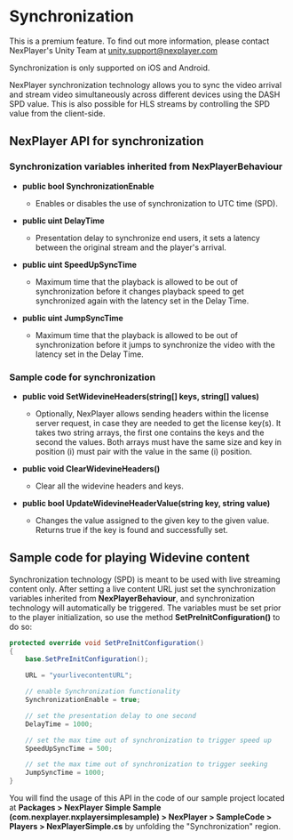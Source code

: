 # Synchronization

This is a premium feature. To find out more information, please contact NexPlayer's Unity Team at unity.support@nexplayer.com

Synchronization is only supported on iOS and Android.

NexPlayer synchronization technology allows you to sync the video arrival and stream video simultaneously across different devices using the DASH SPD value. This is also possible for HLS streams by controlling the SPD value from the client-side.

## NexPlayer  API for synchronization

### Synchronization variables inherited from NexPlayerBehaviour

- **public bool SynchronizationEnable** 
    - Enables or disables the use of synchronization to UTC time (SPD).

- **public uint DelayTime**
    - Presentation delay to synchronize end users, it sets a latency between the original stream and the player's arrival.

- **public uint SpeedUpSyncTime** 
    - Maximum time that the playback is allowed to be out of synchronization before it changes playback speed to get synchronized again with the latency set in the Delay Time.

- **public uint JumpSyncTime**
    - Maximum time that the playback is allowed to be out of synchronization before it jumps to synchronize the video with the latency set in the Delay Time.

### Sample code for synchronization

- **public void SetWidevineHeaders(string[] keys, string[] values)**
    - Optionally, NexPlayer  allows sending headers within the license server request, in case they are needed to get the license key(s). It takes two string arrays, the first one contains the keys and the second the values. Both arrays must have the same size and key in position (i) must pair with the value in the same (i) position.

- **public void ClearWidevineHeaders()**
    - Clear all the widevine headers and keys.

- **public bool UpdateWidevineHeaderValue(string key, string value)**
    - Changes the value assigned to the given key to the given value. Returns true if the key is found and successfully set.


## Sample code for playing Widevine content

Synchronization technology (SPD) is meant to be used with live streaming content only. After setting a live content URL just set the synchronization variables inherited from **NexPlayerBehaviour**, and synchronization technology will automatically be triggered. The variables must be set prior to the player initialization, so use the method **SetPreInitConfiguration()** to do so:


```csharp
protected override void SetPreInitConfiguration()
{
    base.SetPreInitConfiguration();

    URL = "yourlivecontentURL";

    // enable Synchronization functionality
    SynchronizationEnable = true;

    // set the presentation delay to one second
    DelayTime = 1000;

    // set the max time out of synchronization to trigger speed up
    SpeedUpSyncTime = 500;

    // set the max time out of synchronization to trigger seeking
    JumpSyncTime = 1000;
}
```
You will find the usage of this API in the code of our sample project located at **Packages > NexPlayer  Simple Sample (com.nexplayer.nxplayersimplesample) > NexPlayer > SampleCode > Players > NexPlayerSimple.cs** by unfolding the "Synchronization" region.